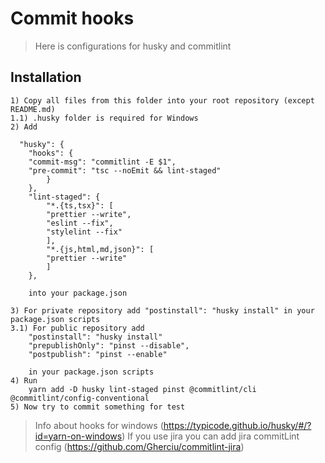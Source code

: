 # Commit hooks

> Here is configurations for husky and commitlint

## Installation

    1) Copy all files from this folder into your root repository (except README.md)
    1.1) .husky folder is required for Windows
    2) Add

      "husky": {
        "hooks": {
        "commit-msg": "commitlint -E $1",
        "pre-commit": "tsc --noEmit && lint-staged"
            }
        },
        "lint-staged": {
            "*.{ts,tsx}": [
            "prettier --write",
            "eslint --fix",
            "stylelint --fix"
            ],
            "*.{js,html,md,json}": [
            "prettier --write"
            ]
        },

        into your package.json

    3) For private repository add "postinstall": "husky install" in your package.json scripts
    3.1) For public repository add
        "postinstall": "husky install"
        "prepublishOnly": "pinst --disable",
        "postpublish": "pinst --enable"

        in your package.json scripts
    4) Run
        yarn add -D husky lint-staged pinst @commitlint/cli @commitlint/config-conventional
    5) Now try to commit something for test

> Info about hooks for windows (https://typicode.github.io/husky/#/?id=yarn-on-windows)
> If you use jira you can add jira commitLint config (https://github.com/Gherciu/commitlint-jira)
